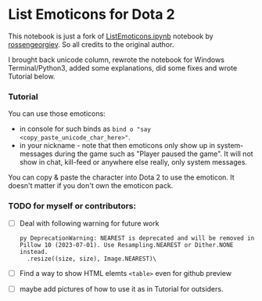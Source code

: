 # List Emoticons for Dota 2

This notebook is just a fork of [ListEmoticons.ipynb](https://github.com/rossengeorgiev/dota2_notebooks/blob/master/List%20Emoticons.ipynb) notebook by [rossengeorgiev](https://github.com/rossengeorgiev). So all credits to the original author. 

I brought back unicode column, rewrote the notebook for Windows Terminal/Python3, added some explanations, did some fixes and wrote Tutorial below.

### Tutorial

You can use those emoticons:
* in console for such binds as `bind o "say <copy_paste_unicode_char_here>"`.  
* in your nickname - note that then emoticons only show up in system-messages during the game such as "Player paused the game". It will not show in chat, kill-feed or anywhere else really, only system messages. 


You can copy & paste the character into Dota 2 to use the emoticon. It doesn't matter if you don't own the emoticon pack.



### TODO for myself or contributors:

- [ ] Deal with following warning for future work
    ```
    py DeprecationWarning: NEAREST is deprecated and will be removed in Pillow 10 (2023-07-01). Use Resampling.NEAREST or Dither.NONE instead.
      .resize((size, size), Image.NEAREST)\
    ```
- [ ] Find a way to show HTML elemts `<table>` even for github preview
- [ ] maybe add pictures of how to use it as in Tutorial for outsiders.






